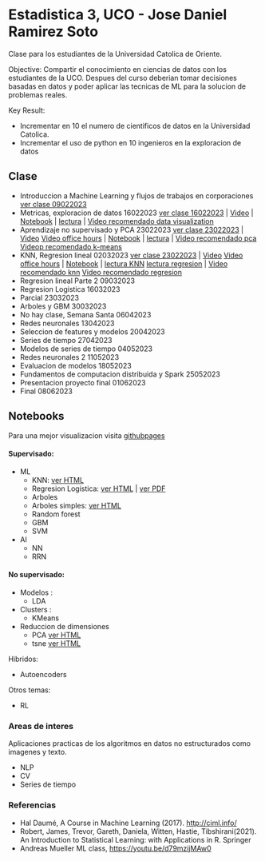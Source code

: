 # Estadistica 3, UCO - Jose Daniel Ramirez Soto
Clase para los estudiantes de la Universidad Catolica de Oriente.

Objective: 
Compartir el conocimiento en ciencias de datos con los estudiantes de la UCO. Despues del curso deberian tomar decisiones
basadas en datos y poder aplicar las tecnicas de ML para la solucion de problemas reales.

Key Result: 
- Incrementar en 10 el numero de cientificos de datos en la Universidad Catolica.
- Incrementar el uso de python en 10 ingenieros en la exploracion de datos
 

## Clase 

- Introduccion a Machine Learning y flujos de trabajos en corporaciones [ver clase 09022023](https://jdramirez.github.io/UCO_ML_AI/clases/09022023_UCO.pdf)
- Metricas, exploracion de datos  16022023 [ver clase 16022023](https://jdramirez.github.io/UCO_ML_AI/clases/16022023_UCO.pdf) | [Video](https://drive.google.com/file/d/1e2GbTu7ngcX9rRHK2lsfadLXrdzmp-Dk/view?usp=sharing) | [Notebook](https://github.com/jdramirez/UCO_ML_AI/blob/master/src/notebook_class/exploracion/exploracion_datos.ipynb) | [lectura]( http://ciml.info/dl/v0_99/ciml-v0_99-ch15.pdf) | [Video recomendado data visualization](https://www.youtube.com/watch?v=OW3oco7nlV4&list=PL_pVmAaAnxIRnSw6wiCpSvshFyCREZmlM&index=3)
- Aprendizaje no supervisado y PCA 23022023 [ver clase 23022023](https://jdramirez.github.io/UCO_ML_AI/clases/23022023_UCO.pdf) | [Video](https://drive.google.com/file/d/1xL6_ImeagfNyONVYsQsppRm3s0Two8nl/view?usp=sharing) [Video office hours](https://drive.google.com/file/d/16EB1bFjG8PflSyznhCWal1XYdW6IewKt/view?usp=sharing) | [Notebook](https://github.com/jdramirez/UCO_ML_AI/blob/master/src/notebook_class/no_supervisado/no_supervisado_datos.ipynb) | [lectura]( http://ciml.info/dl/v0_99/ciml-v0_99-ch15.pdf) | [Video recomendado pca](https://www.youtube.com/watch?v=CrFOGyU32PM&list=PL_pVmAaAnxIRnSw6wiCpSvshFyCREZmlM&index=14) [Videop recomendado k-means](https://www.youtube.com/watch?v=HFioJ62H7dM&list=PL_pVmAaAnxIRnSw6wiCpSvshFyCREZmlM&index=15)
- KNN, Regresion lineal 02032023 [ver clase 23022023](https://jdramirez.github.io/UCO_ML_AI/clases/02032023_UCO.pdf) | [Video](https://drive.google.com/file/d/1CxVoG_kLidK2KJSRWHL3xKygY4icCefT/view?usp=sharing) [Video office hours](https://drive.google.com/file/d/1xhnoD6IO1JttHHCTilMYZxo59DtQIAVn/view?usp=sharing) | [Notebook](https://github.com/jdramirez/UCO_ML_AI/blob/master/src/notebook_class/supervisado/supervisado_datos.ipynb) | [lectura KNN]( http://ciml.info/dl/v0_99/ciml-v0_99-ch03.pdf) [lectura regresion](http://ciml.info/dl/v0_99/ciml-v0_99-ch07.pdf) | [Video recomendado knn](https://www.youtube.com/watch?v=7_YzyMYC2zM&list=PL_pVmAaAnxIRnSw6wiCpSvshFyCREZmlM&index=4) [Video recomendado regresion](https://www.youtube.com/watch?v=-OOsfj5Revo&list=PL_pVmAaAnxIRnSw6wiCpSvshFyCREZmlM&index=6)
- Regresion lineal Parte 2 09032023
- Regresion Logistica 16032023
- Parcial 23032023
- Arboles y GBM 30032023
- No hay clase, Semana Santa 06042023
- Redes neuronales 13042023 
- Seleccion de features y modelos 20042023
- Series de tiempo   27042023
- Modelos de series de tiempo  04052023
- Redes neuronales 2 11052023 
- Evaluacion de modelos  18052023
- Fundamentos de computacion distribuida y Spark 25052023
- Presentacion proyecto final 01062023
- Final 08062023

## Notebooks
Para una mejor visualizacion visita [githubpages](https://jdramirez.github.io/UCO_ML_AI/)
#### Supervisado:
  * ML
    * KNN: [ver HTML](https://jdramirez.github.io/UCO_ML_AI/Basic_KNN.html)
    * Regresion Logistica: [ver HTML](https://jdramirez.github.io/UCO_ML_AI/logistic_regression_by_hand.html) | [ver PDF](https://jdramirez.github.io/UCO_ML_AI/logistic_regression_by_hand.pdf)
    * Arboles
     * Arboles simples: [ver HTML](https://jdramirez.github.io/UCO_ML_AI/Trees.html)
     * Random forest 
     * GBM
    * SVM
  * AI
    * NN
    * RRN
    
    
#### No supervisado:
  * Modelos :
    * LDA  
  * Clusters : 
    * KMeans
  * Reduccion de dimensiones
    * PCA  [ver HTML](https://jdramirez.github.io/UCO_ML_AI/PCA.html)
    * tsne [ver HTML](https://jdramirez.github.io/UCO_ML_AI/k-means.html)


Hibridos:
  * Autoencoders
  
Otros temas:
  * RL
  
### Areas de interes
Aplicaciones practicas de los algoritmos en datos no estructurados como imagenes y texto.
  * NLP
  * CV
  * Series de tiempo
  
### Referencias
 * Hal Daumé, A Course in Machine Learning (2017). http://ciml.info/
 * Robert, James, Trevor, Gareth, Daniela, Witten, Hastie, Tibshirani(2021). An Introduction to Statistical Learning: with Applications in R. Springer
 * Andreas Mueller ML class, https://youtu.be/d79mzijMAw0
  
